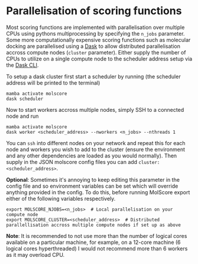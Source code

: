 # Parallelisation of scoring functions
Most scoring functions are implemented with parallelisation over multiple CPUs using pythons multiprocessing by specifying the `n_jobs` parameter. Some more computationally expensive scoring functions such as molecular docking are parallelised using a [Dask](https://www.dask.org/) to allow distributed parallelisation accross compute nodes (`cluster` parameter). Either supply the number of CPUs to utilize on a single compute node to the scheduler address setup via the [Dask CLI](https://docs.dask.org/en/latest/deploying-cli.html). 

To setup a dask cluster first start a scheduler by running (the scheduler address will be printed to the terminal)

    mamba activate molscore
    dask scheduler

Now to start workers accross multiple nodes, simply SSH to a connected node and run

    mamba activate molscore
    dask worker <scheduler_address> --nworkers <n_jobs> --nthreads 1

You can `ssh` into different nodes on your network and repeat this for each node and workers you wish to add to the cluster (ensure the environment and any other dependencies are loaded as you would normally). Then supply in the JSON molscore config files you can add `cluster: <scheduler_address>`.

**Optional**: Sometimes it's annoying to keep editing this parameter in the config file and so environment variables can be set which will override anything provided in the config. To do this, before running MolScore export either of the following variables respectively. 

    export MOLSCORE_NJOBS=<n_jobs>  # Local parallelisation on your compute node
    export MOLSCORE_CLUSTER=<scheduler_address>  # Distributed parallellisation accross multiple compute nodes if set up as above

**Note**: It is recommended to not use more than the number of logical cores available on a particular machine, for example, on a 12-core machine (6 logical cores hyperthreaded) I would not recommend more than 6 workers as it may overload CPU. 